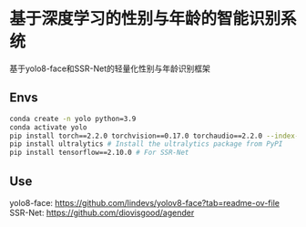 # 基于深度学习的性别与年龄的智能识别系统

基于yolo8-face和SSR-Net的轻量化性别与年龄识别框架

## Envs

```bash
conda create -n yolo python=3.9
conda activate yolo
pip install torch==2.2.0 torchvision==0.17.0 torchaudio==2.2.0 --index-url https://download.pytorch.org/whl/cu118
pip install ultralytics # Install the ultralytics package from PyPI
pip install tensorflow==2.10.0 # For SSR-Net
```

## Use

yolo8-face: https://github.com/lindevs/yolov8-face?tab=readme-ov-file
SSR-Net: https://github.com/diovisgood/agender